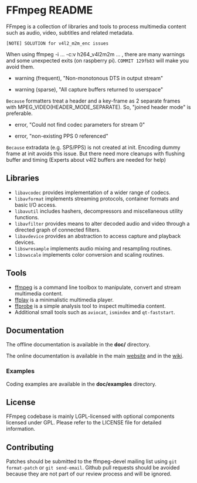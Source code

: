 FFmpeg README
=============

FFmpeg is a collection of libraries and tools to process multimedia content
such as audio, video, subtitles and related metadata.

`[NOTE] SOLUTION for v4l2_m2m_enc issues`

When using ffmpeg -i ... -c:v h264_v4l2m2m ... , there are many warnings and some unexpected exits (on raspberry pi). `COMMIT 129fb83` will make you avoid them.

- warning (frequent), "Non-monotonous DTS in output stream"

- warning (sparse), "All capture buffers returned to userspace"

`Because` formatters treat a header and a key-frame as 2 separate frames with MPEG_VIDEO(HEADER_MODE_SEPARATE). So, "joined header mode" is preferable.


- error, "Could not find codec parameters for stream 0"

- error, "non-existing PPS 0 referenced"

`Because` extradata (e.g. SPS/PPS) is not created at init. Encoding dummy frame at init avoids this issue. But there need more cleanups with flushing buffer and timing (Experts about v4l2 buffers are needed for help)



## Libraries

* `libavcodec` provides implementation of a wider range of codecs.
* `libavformat` implements streaming protocols, container formats and basic I/O access.
* `libavutil` includes hashers, decompressors and miscellaneous utility functions.
* `libavfilter` provides means to alter decoded audio and video through a directed graph of connected filters.
* `libavdevice` provides an abstraction to access capture and playback devices.
* `libswresample` implements audio mixing and resampling routines.
* `libswscale` implements color conversion and scaling routines.

## Tools

* [ffmpeg](https://ffmpeg.org/ffmpeg.html) is a command line toolbox to
  manipulate, convert and stream multimedia content.
* [ffplay](https://ffmpeg.org/ffplay.html) is a minimalistic multimedia player.
* [ffprobe](https://ffmpeg.org/ffprobe.html) is a simple analysis tool to inspect
  multimedia content.
* Additional small tools such as `aviocat`, `ismindex` and `qt-faststart`.

## Documentation

The offline documentation is available in the **doc/** directory.

The online documentation is available in the main [website](https://ffmpeg.org)
and in the [wiki](https://trac.ffmpeg.org).

### Examples

Coding examples are available in the **doc/examples** directory.

## License

FFmpeg codebase is mainly LGPL-licensed with optional components licensed under
GPL. Please refer to the LICENSE file for detailed information.

## Contributing

Patches should be submitted to the ffmpeg-devel mailing list using
`git format-patch` or `git send-email`. Github pull requests should be
avoided because they are not part of our review process and will be ignored.
